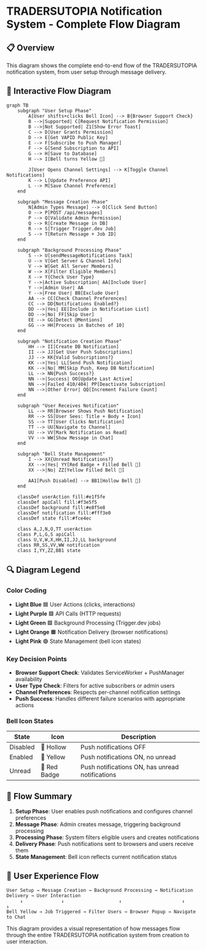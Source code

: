 # TRADERSUTOPIA Notification System - Complete Flow Diagram

## 📋 Overview
This diagram shows the complete end-to-end flow of the TRADERSUTOPIA notification system, from user setup through message delivery.

## 🎨 Interactive Flow Diagram

```mermaid
graph TB
    subgraph "User Setup Phase"
        A[User shifts+clicks Bell Icon] --> B{Browser Support Check}
        B -->|Supported| C[Request Notification Permission]
        B -->|Not Supported| Z1[Show Error Toast]
        C --> D[User Grants Permission]
        D --> E[Get VAPID Public Key]
        E --> F[Subscribe to Push Manager]
        F --> G[Send Subscription to API]
        G --> H[Save to Database]
        H --> I[Bell turns Yellow 🔔]
        
        J[User Opens Channel Settings] --> K[Toggle Channel Notifications]
        K --> L[Update Preference API]
        L --> M[Save Channel Preference]
    end
    
    subgraph "Message Creation Phase"
        N[Admin Types Message] --> O[Click Send Button]
        O --> P[POST /api/messages]
        P --> Q[Validate Admin Permission]
        Q --> R[Create Message in DB]
        R --> S[Trigger Trigger.dev Job]
        S --> T[Return Message + Job ID]
    end
    
    subgraph "Background Processing Phase"
        S --> U[sendMessageNotifications Task]
        U --> V[Get Server & Channel Info]
        V --> W[Get All Server Members]
        W --> X[Filter Eligible Members]
        X --> Y{Check User Type}
        Y -->|Active Subscription| AA[Include User]
        Y -->|Admin User| AA
        Y -->|Free User| BB[Exclude User]
        AA --> CC[Check Channel Preferences]
        CC --> DD{Notifications Enabled?}
        DD -->|Yes| EE[Include in Notification List]
        DD -->|No| FF[Skip User]
        EE --> GG[Detect @Mentions]
        GG --> HH[Process in Batches of 10]
    end
    
    subgraph "Notification Creation Phase"
        HH --> II[Create DB Notification]
        II --> JJ[Get User Push Subscriptions]
        JJ --> KK{Valid Subscriptions?}
        KK -->|Yes| LL[Send Push Notification]
        KK -->|No| MM[Skip Push, Keep DB Notification]
        LL --> NN{Push Success?}
        NN -->|Success| OO[Update Last Active]
        NN -->|Failed 410/404| PP[Deactivate Subscription]
        NN -->|Other Error| QQ[Increment Failure Count]
    end
    
    subgraph "User Receives Notification"
        LL --> RR[Browser Shows Push Notification]
        RR --> SS[User Sees: Title + Body + Icon]
        SS --> TT[User Clicks Notification]
        TT --> UU[Navigate to Channel]
        UU --> VV[Mark Notification as Read]
        VV --> WW[Show Message in Chat]
    end
    
    subgraph "Bell State Management"
        I --> XX{Unread Notifications?}
        XX -->|Yes| YY[Red Badge + Filled Bell 🔔]
        XX -->|No| ZZ[Yellow Filled Bell 🔔]
        
        AA1[Push Disabled] --> BB1[Hollow Bell 🔔]
    end
    
    classDef userAction fill:#e1f5fe
    classDef apiCall fill:#f3e5f5
    classDef background fill:#e8f5e8
    classDef notification fill:#fff3e0
    classDef state fill:#fce4ec
    
    class A,J,N,O,TT userAction
    class P,L,G,S apiCall
    class U,V,W,X,HH,II,JJ,LL background
    class RR,SS,VV,WW notification
    class I,YY,ZZ,BB1 state
```

## 🔍 Diagram Legend

### Color Coding
- **Light Blue** 🟦 User Actions (clicks, interactions)
- **Light Purple** 🟪 API Calls (HTTP requests)
- **Light Green** 🟩 Background Processing (Trigger.dev jobs)
- **Light Orange** 🟧 Notification Delivery (browser notifications)
- **Light Pink** 🟣 State Management (bell icon states)

### Key Decision Points
- **Browser Support Check**: Validates ServiceWorker + PushManager availability
- **User Type Check**: Filters for active subscribers or admin users
- **Channel Preferences**: Respects per-channel notification settings
- **Push Success**: Handles different failure scenarios with appropriate actions

### Bell Icon States
| State | Icon | Description |
|-------|------|-------------|
| Disabled | 🔔 Hollow | Push notifications OFF |
| Enabled | 🔔 Yellow | Push notifications ON, no unread |
| Unread | 🔔 Red Badge | Push notifications ON, has unread notifications |

## 🚀 Flow Summary

1. **Setup Phase**: User enables push notifications and configures channel preferences
2. **Message Phase**: Admin creates message, triggering background processing
3. **Processing Phase**: System filters eligible users and creates notifications
4. **Delivery Phase**: Push notifications sent to browsers and users receive them
5. **State Management**: Bell icon reflects current notification status

## 📱 User Experience Flow

```
User Setup → Message Creation → Background Processing → Notification Delivery → User Interaction
     ↓              ↓                    ↓                      ↓                  ↓
Bell Yellow → Job Triggered → Filter Users → Browser Popup → Navigate to Chat
```

This diagram provides a visual representation of how messages flow through the entire TRADERSUTOPIA notification system from creation to user interaction.